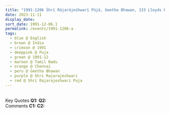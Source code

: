 ```yaml
---
title: "1991-1206 Śhrī Rājarājeśhwarī Pūjā, Geetha Bhawan, 133 Lloyds Road, Ganapathy Colony, Gopalapuram, Chennai, Tamil Nadu, India"
date: 2023-11-11
display_date: 
sort_date: 1991-12-06.1
permalink: /events/1991-1206-a
tags:
  - blue @ English
  - brown @ India
  - crimson @ 1991
  - deeppink @ Puja
  - green @ 1991-12
  - maroon @ Tamil Nadu
  - orange @ Chennai
  - peru @ Geetha Bhawan
  - purple @ Shri Rajarajeshwari
  - red @ Shri Rajarajeshwari Puja
---
```


<br>

<wave-list>
  <list-title color="DarkSeaGreen" width="55">Key Quotes</list-title>
  <list-item color="BlanchedAlmond" width="280"><b>Q1:</b> <i></i></list-item>
  <list-item color="Lavender" width="280"><b>Q2:</b> <i></i></list-item>
</wave-list>

<br>

<wave-list>
  <list-title color="DarkSeaGreen" width="55">Comments</list-title>
  <list-item color="BlanchedAlmond" width="280"><b>C1:</b> <i></i></list-item>
  <list-item color="Lavender" width="280"><b>C2:</b> <i></i></list-item>
</wave-list>